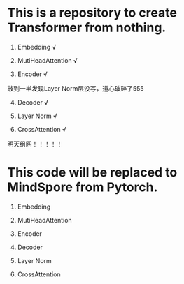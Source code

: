 # This is a repository to create Transformer from nothing.

1. Embedding  √

2. MutiHeadAttention √

3. Encoder √

敲到一半发现Layer Norm层没写，道心破碎了555

4. Decoder √

5. Layer Norm √

6. CrossAttention √

明天组网！！！！！

# This code will be replaced to MindSpore from Pytorch.

1. Embedding  

2. MutiHeadAttention 

3. Encoder

4. Decoder

5. Layer Norm 

6. CrossAttention
